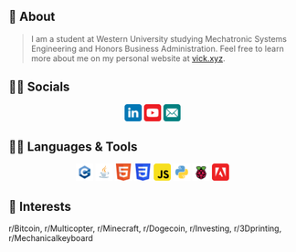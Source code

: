 ## :open_book: About 
> I am a student at Western University studying Mechatronic Systems Engineering and Honors Business Administration. Feel free to learn more about me on my personal website at [vick.xyz](vicks.xyz).

## :man_scientist: Socials
<p align="center"><a href="https://www.linkedin.com/in/victor-zhang-9a1510146/"><img src="./img/linkedin.svg" width="30px"></a>
<a href="https://www.youtube.com/channel/UC0qFt4fHDVnYkEakdtTabBQ"><img src="./img/yt.svg" width="30px"></a>
<a href="mailto:vzhang24@uwo.ca"><img src="./img/email.svg" width="30px"></a>
</p>

## :man_technologist: Languages & Tools
<p align="center"><a><img src="./img/c.svg" alt="C++" width="30px"/></a>
<a><img src="./img/java.svg" alt="Java" width="30px"/></a>
<a><img src="./img/html.svg" alt="HTML5" width="30px"/></a>
<a><img src="./img/css.svg" alt="CSS3" width="30px"/></a>
<a><img src="./img/js.svg" alt="JS" width="30px"/></a>
<a><img src="./img/python.svg" alt="Python" width="30px"/></a>
<a><img src="./img/rpi.svg" alt="RPI" width="30px"/></a>
<a><img src="./img/adobe.svg" alt="Adobe Suite" width="30px"/></a>
</p>

## :juggling_person: Interests
r/Bitcoin, r/Multicopter, r/Minecraft, r/Dogecoin, r/Investing, r/3Dprinting, r/Mechanicalkeyboard
